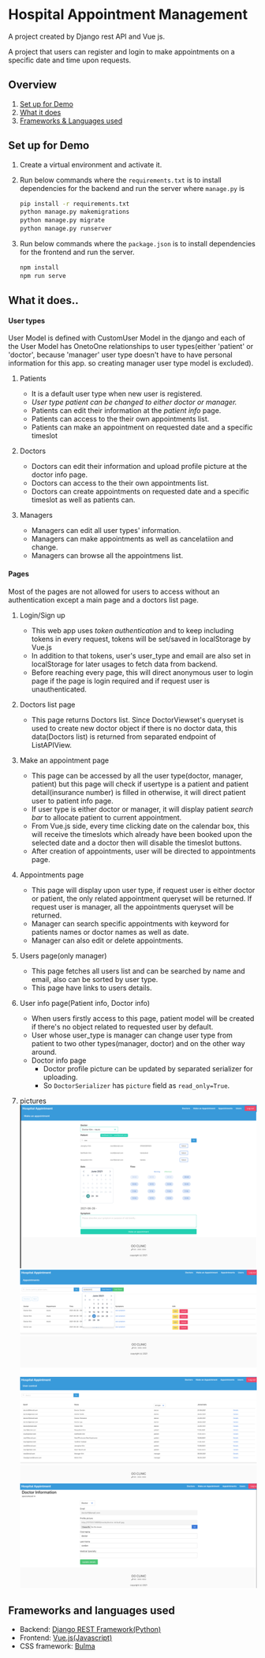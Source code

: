 # Hospital Appointment Management

A project created by Django rest API and Vue js.

A project that users can register and login to make appointments on a specific date and time upon requests.

## Overview

1. [Set up for Demo](#set-up-for-demo)
2. [What it does](#what-it-does)
3. [Frameworks & Languages used](#frameworks-and-languages-used)



## Set up for Demo

1. Create a virtual environment and activate it.

2. Run below commands where the `requirements.txt`  is to install dependencies for the backend and run the server where `manage.py` is

    ```bash
    pip install -r requirements.txt
    python manage.py makemigrations
    python manage.py migrate
    python manage.py runserver
    ```

3. Run below commands where the `package.json` is to install dependencies for the frontend and run the server.

    ```bash
    npm install
    npm run serve
    ```



## What it does..

#### User types

User Model is defined with CustomUser Model in the django and each of the User Model has OnetoOne relationships to user types(either 'patient' or 'doctor', because 'manager' user type doesn't have to have personal information for this app. so creating manager user type model is excluded).

1. Patients
    * It is a default user type when new user is registered.
    * *User type patient can be changed to either doctor or manager.*
    * Patients can edit their information at the *patient info* page.
    * Patients can access to the their own appointments list.
    * Patients can make an appointment on requested date and a specific timeslot

2. Doctors
    * Doctors can edit their information and upload profile picture at the doctor info page.
    * Doctors can access to the their own appointments list.
    * Doctors can create appointments on requested date and a specific timeslot as well as patients can.
3. Managers
    * Managers can edit all user types' information.
    * Managers can make appointments as well as cancelatiion and change.
    * Managers can browse all the appointmens list.

#### Pages

Most of the pages are not allowed for users to access without an authentication except a main page and a doctors list page.

1. Login/Sign up
    * This web app uses *token authentication* and to keep including tokens in every request, tokens will be set/saved in localStorage by Vue.js
    * In addition to that tokens, user's user_type and email are also set in localStorage for later usages to fetch data from backend.
    * Before reaching every page, this will direct anonymous user to login page if the page is login required and if request user is unauthenticated.
2. Doctors list page
    * This page returns Doctors list. Since DoctorViewset's queryset is used to create new doctor object if there is no doctor data, this data(Doctors list) is returned from separated endpoint of ListAPIView.
3. Make an appointment page
    * This page can be accessed by all the user type(doctor, manager, patient) but this page will check if usertype is a patient and patient detail(insurance number) is filled in otherwise, it will direct patient user to patient info page.
    * If user type is either doctor or manager, it will display patient *search bar* to allocate patient to current appointment.
    * From Vue.js side, every time clicking date on the calendar box, this will receive the timeslots which already have been booked upon the selected date and a doctor then will disable the timeslot buttons.
    * After creation of appointments, user will be directed to appointments page.
4. Appointments page
    * This page will display upon user type, if request user is either doctor or patient, the only related appointment queryset will be returned. If request user is manager, all the appointments queryset will be returned.
    * Manager can search specific appointments with keyword for patients names or doctor names as well as date.
    * Manager can also edit or delete appointments.
5. Users page(only manager)
    * This page fetches all users list and can be searched by name and email, also can be sorted by user type.
    * This page have links to users details.
6. User info page(Patient info, Doctor info)
    * When users firstly access to this page, patient model will be created if there's no object related to requested user by default.
    * User whose user_type is manager can change user type from patient to two other types(manager, doctor) and on the other way around.
    * Doctor info page
        * Doctor profile picture can be updated by separated serializer for uploading.
        * So `DoctorSerializer` has `picture` field as `read_only=True`.

7. pictures
    ![make-appointment-page](pictures/make-appointment-page.png)
    ![appointment-page](pictures/appointment-page.png)
    ![users-page](pictures/users-page.png)
    ![doctor-info-page](pictures/doctor-info-page.png)

## Frameworks and languages used

* Backend: [Django REST Framework(Python)](https://www.django-rest-framework.org)
* Frontend: [Vue.js(Javascript)](https://vuejs.org)
* CSS framework: [Bulma](https://bulma.io)

